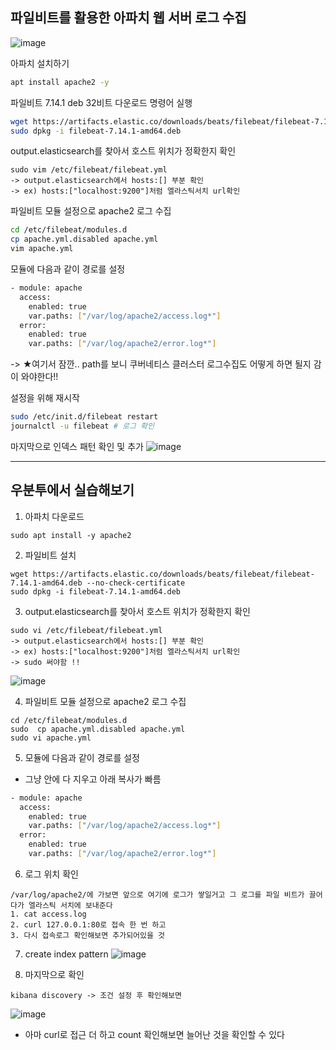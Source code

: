 ## 파일비트를 활용한 아파치 웹 서버 로그 수집
![image](https://user-images.githubusercontent.com/62214428/146667737-cc6c1e59-13b7-44a7-bb60-8def9c4582d9.png)

아파치 설치하기

```bash
apt install apache2 -y
```

파일비트 7.14.1 deb 32비트 다운로드 명령어 실행

```bash
wget https://artifacts.elastic.co/downloads/beats/filebeat/filebeat-7.14.1-amd64.deb --no-check-certificate
sudo dpkg -i filebeat-7.14.1-amd64.deb
```

output.elasticsearch를 찾아서 호스트 위치가 정확한지 확인
```
sudo vim /etc/filebeat/filebeat.yml
-> output.elasticsearch에서 hosts:[] 부분 확인
-> ex) hosts:["localhost:9200"]처럼 엘라스틱서치 url확인
```

파일비트 모듈 설정으로 apache2 로그 수집

```bash
cd /etc/filebeat/modules.d
cp apache.yml.disabled apache.yml
vim apache.yml
```

모듈에 다음과 같이 경로를 설정

```bash
- module: apache
  access:
    enabled: true
    var.paths: ["/var/log/apache2/access.log*"]
  error:
    enabled: true
    var.paths: ["/var/log/apache2/error.log*"]
```

-> ★여기서 잠깐.. path를 보니 쿠버네티스 클러스터 로그수집도 어떻게 하면 될지 감이 와야한다!!

설정을 위해 재시작

```bash
sudo /etc/init.d/filebeat restart
journalctl -u filebeat # 로그 확인
```

마지막으로 인덱스 패턴 확인 및 추가
![image](https://user-images.githubusercontent.com/62214428/146667861-fbc46520-204c-4251-80e5-9a7178d74e92.png)

----------------
## 우분투에서 실습해보기

1. 아파치 다운로드
```
sudo apt install -y apache2
```
2. 파일비트 설치
```
wget https://artifacts.elastic.co/downloads/beats/filebeat/filebeat-7.14.1-amd64.deb --no-check-certificate
sudo dpkg -i filebeat-7.14.1-amd64.deb
```
3. output.elasticsearch를 찾아서 호스트 위치가 정확한지 확인
```
sudo vi /etc/filebeat/filebeat.yml
-> output.elasticsearch에서 hosts:[] 부분 확인
-> ex) hosts:["localhost:9200"]처럼 엘라스틱서치 url확인
-> sudo 써야함 !!
```
![image](https://user-images.githubusercontent.com/62214428/146668006-94df2c7e-50ad-4ba6-9e55-e05123240782.png)

4. 파일비트 모듈 설정으로 apache2 로그 수집
```
cd /etc/filebeat/modules.d
sudo  cp apache.yml.disabled apache.yml
sudo vi apache.yml
```
5. 모듈에 다음과 같이 경로를 설정
- 그냥 안에 다 지우고 아래 복사가 빠름
```bash
- module: apache
  access:
    enabled: true
    var.paths: ["/var/log/apache2/access.log*"]
  error:
    enabled: true
    var.paths: ["/var/log/apache2/error.log*"]
```
6. 로그 위치 확인
```
/var/log/apache2/에 가보면 앞으로 여기에 로그가 쌓일거고 그 로그를 파일 비트가 끌어다가 엘라스틱 서치에 보내준다
1. cat access.log
2. curl 127.0.0.1:80로 접속 한 번 하고
3. 다시 접속로그 확인해보면 추가되어있을 것
```

7. create index pattern
![image](https://user-images.githubusercontent.com/62214428/146668229-2804fabb-85e4-4417-b8dc-dcc3d838deaa.png)

8. 마지막으로 확인
```
kibana discovery -> 조건 설정 후 확인해보면
```
![image](https://user-images.githubusercontent.com/62214428/146668317-5b88cdee-34cf-4613-aff4-f0edad6770cf.png)
- 아마 curl로 접근 더 하고 count 확인해보면 늘어난 것을 확인할 수 있다
